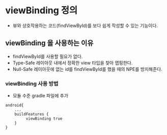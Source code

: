 # viewBinding 정의
- 뷰와 상호작용하는 코드(findViewById)를 보다 쉽게 작성할 수 있는 기능이다.

## viewBinding 을 사용하는 이유
- findViewById를 사용할 필요가 없다.
- Type-Safe 레이아웃 내에서 정확한 view 타입을 찾아 맵핑한다.
- Null-Safe 레이아웃에 없는 id를 findViewById를 했을 때의 NPE를 방지해준다.


### viewBinding 사용 방법
- 모듈 수준 gradle 파일에 추가
~~~
android{
	...
    buildFeatures {
         viewBinding true
    }
}
~~~